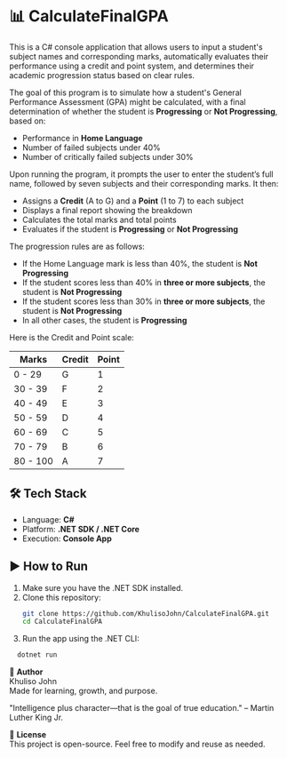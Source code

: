 # 📊 CalculateFinalGPA

This is a C# console application that allows users to input a student's subject names and corresponding marks, automatically evaluates their performance using a credit and point system, and determines their academic progression status based on clear rules.

The goal of this program is to simulate how a student's General Performance Assessment (GPA) might be calculated, with a final determination of whether the student is **Progressing** or **Not Progressing**, based on:

- Performance in **Home Language**
- Number of failed subjects under 40%
- Number of critically failed subjects under 30%

Upon running the program, it prompts the user to enter the student’s full name, followed by seven subjects and their corresponding marks. It then:

- Assigns a **Credit** (A to G) and a **Point** (1 to 7) to each subject
- Displays a final report showing the breakdown
- Calculates the total marks and total points
- Evaluates if the student is **Progressing** or **Not Progressing**

The progression rules are as follows:

- If the Home Language mark is less than 40%, the student is **Not Progressing**
- If the student scores less than 40% in **three or more subjects**, the student is **Not Progressing**
- If the student scores less than 30% in **three or more subjects**, the student is **Not Progressing**
- In all other cases, the student is **Progressing**

Here is the Credit and Point scale:

| Marks       | Credit | Point |
|-------------|--------|-------|
| 0 - 29      | G      | 1     |
| 30 - 39     | F      | 2     |
| 40 - 49     | E      | 3     |
| 50 - 59     | D      | 4     |
| 60 - 69     | C      | 5     |
| 70 - 79     | B      | 6     |
| 80 - 100    | A      | 7     |


## 🛠️ Tech Stack

- Language: **C#**
- Platform: **.NET SDK / .NET Core**
- Execution: **Console App**



## ▶️ How to Run

1. Make sure you have the .NET SDK installed.
2. Clone this repository:
   ```bash
   git clone https://github.com/KhulisoJohn/CalculateFinalGPA.git
   cd CalculateFinalGPA
   ```
3. Run the app using the .NET CLI:
```bash
  dotnet run
  ```
👤 **Author**  
Khuliso John  
Made for learning, growth, and purpose.

"Intelligence plus character—that is the goal of true education." – Martin Luther King Jr.

📜 **License**  
This project is open-source. Feel free to modify and reuse as needed.


